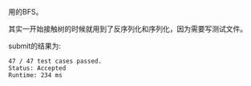 用的BFS。

其实一开始接触树的时候就用到了反序列化和序列化，因为需要写测试文件。

submit的结果为:
```
47 / 47 test cases passed.
Status: Accepted
Runtime: 234 ms
```
